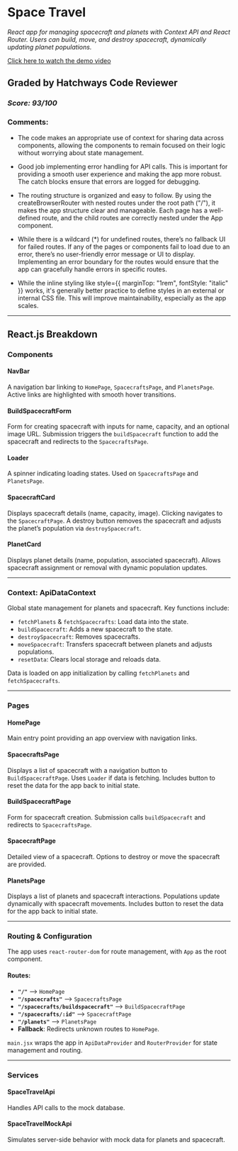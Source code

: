 # Space Travel

_React app for managing spacecraft and planets with Context API and React Router. Users can build, move, and destroy spacecraft, dynamically updating planet populations._

[Click here to watch the demo video](https://drive.google.com/file/d/1tfC6vW2x2j1bXtO4CFDQHUlXoQ2jF3DC/view?usp=sharing)

## Graded by Hatchways Code Reviewer

### _Score: 93/100_

### Comments:

- The code makes an appropriate use of context for sharing data across components, allowing the components to remain focused on their logic without worrying about state management.

- Good job implementing error handling for API calls. This is important for providing a smooth user experience and making the app more robust. The catch blocks ensure that errors are logged for debugging.

- The routing structure is organized and easy to follow. By using the createBrowserRouter with nested routes under the root path ("/"), it makes the app structure clear and manageable. Each page has a well-defined route, and the child routes are correctly nested under the App component.

- While there is a wildcard (\*) for undefined routes, there’s no fallback UI for failed routes. If any of the pages or components fail to load due to an error, there’s no user-friendly error message or UI to display. Implementing an error boundary for the routes would ensure that the app can gracefully handle errors in specific routes.

- While the inline styling like style={{ marginTop: "1rem", fontStyle: "italic" }} works, it's generally better practice to define styles in an external or internal CSS file. This will improve maintainability, especially as the app scales.

---

## React.js Breakdown

### Components

#### **NavBar**

A navigation bar linking to `HomePage`, `SpacecraftsPage`, and `PlanetsPage`. Active links are highlighted with smooth hover transitions.

#### **BuildSpacecraftForm**

Form for creating spacecraft with inputs for name, capacity, and an optional image URL. Submission triggers the `buildSpacecraft` function to add the spacecraft and redirects to the `SpacecraftsPage`.

#### **Loader**

A spinner indicating loading states. Used on `SpacecraftsPage` and `PlanetsPage`.

#### **SpacecraftCard**

Displays spacecraft details (name, capacity, image). Clicking navigates to the `SpacecraftPage`. A destroy button removes the spacecraft and adjusts the planet’s population via `destroySpacecraft`.

#### **PlanetCard**

Displays planet details (name, population, associated spacecraft). Allows spacecraft assignment or removal with dynamic population updates.

---

### Context: **ApiDataContext**

Global state management for planets and spacecraft. Key functions include:

- `fetchPlanets` & `fetchSpacecrafts`: Load data into the state.
- `buildSpacecraft`: Adds a new spacecraft to the state.
- `destroySpacecraft`: Removes spacecrafts.
- `moveSpacecraft`: Transfers spacecraft between planets and adjusts populations.
- `resetData`: Clears local storage and reloads data.

Data is loaded on app initialization by calling `fetchPlanets` and `fetchSpacecrafts`.

---

### Pages

#### **HomePage**

Main entry point providing an app overview with navigation links.

#### **SpacecraftsPage**

Displays a list of spacecraft with a navigation button to `BuildSpacecraftPage`. Uses `Loader` if data is fetching. Includes button to reset the data for the app back to initial state.

#### **BuildSpacecraftPage**

Form for spacecraft creation. Submission calls `buildSpacecraft` and redirects to `SpacecraftsPage`.

#### **SpacecraftPage**

Detailed view of a spacecraft. Options to destroy or move the spacecraft are provided.

#### **PlanetsPage**

Displays a list of planets and spacecraft interactions. Populations update dynamically with spacecraft movements. Includes button to reset the data for the app back to initial state.

---

### Routing & Configuration

The app uses `react-router-dom` for route management, with `App` as the root component.

#### Routes:

- **`"/"`** --> `HomePage`
- **`"/spacecrafts"`** --> `SpacecraftsPage`
- **`"/spacecrafts/buildspacecraft"`** --> `BuildSpacecraftPage`
- **`"/spacecrafts/:id"`** --> `SpacecraftPage`
- **`"/planets"`** --> `PlanetsPage`
- **Fallback**: Redirects unknown routes to `HomePage`.

`main.jsx` wraps the app in `ApiDataProvider` and `RouterProvider` for state management and routing.

---

### Services

#### **SpaceTravelApi**

Handles API calls to the mock database.

#### **SpaceTravelMockApi**

Simulates server-side behavior with mock data for planets and spacecraft.
